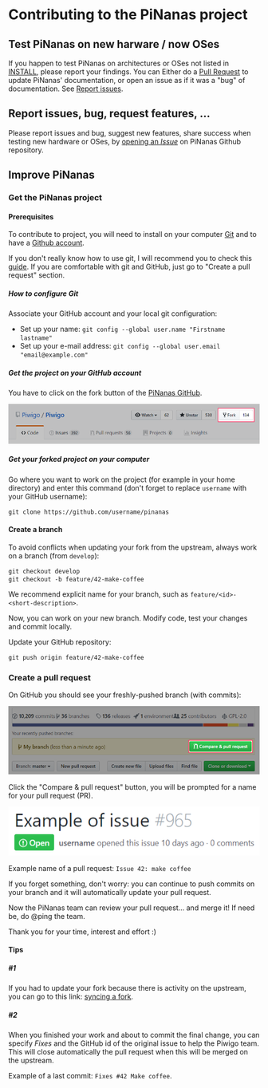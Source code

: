 Contributing to the PiNanas project
===================================

Test PiNanas on new harware / now OSes
--------------------------------------

If you happen to test PiNanas on architectures or OSes not listed in [INSTALL](INSTALL.md "docs/INSTALL.md"), please
report your findings. You can Either do a [Pull Request](#create-a-pull-request) to update PiNanas' documentation, or
open an issue as if it was a "bug" of documentation. See [Report issues](#report-issues-bug-request-features-).


Report issues, bug, request features, ...
-----------------------------------------

Please report issues and bug, suggest new features, share success when testing new hardware or OSes, by [opening an _Issue_](https://github.com/yscialom/pinanas/issues/new/choose) on PiNanas Github repository.


Improve PiNanas
---------------

### Get the PiNanas project

#### Prerequisites
To contribute to project, you will need to install on your computer [Git](https://git-scm.com/) and to have a [Github
account](https://github.com/join?source=header-home).

If you don't really know how to use git, I will recommend you to check this
[guide](https://git-scm.com/book/en/v2/Getting-Started-Git-Basics). If you are comfortable with git and GitHub, just
go to "Create a pull request" section.

##### How to configure Git
Associate your GitHub account and your local git configuration:

- Set up your name: `git config --global user.name "Firstname lastname"`
- Set up your e-mail address: `git config --global user.email "email@example.com"`

##### Get the project on your GitHub account
You have to click on the fork button of the [PiNanas GitHub](https://github.com/yscialom/pinanas).

![Github: Fork a repository](res/github-forking.png)

##### Get your forked project on your computer
Go where you want to work on the project (for example in your home directory) and enter this command (don't forget to
replace `username` with your GitHub username):
```
git clone https://github.com/username/pinanas
```


#### Create a branch
To avoid conflicts when updating your fork from the upstream, always work on a branch (from `develop`):
```
git checkout develop
git checkout -b feature/42-make-coffee
```
We recommend explicit name for your branch, such as `feature/<id>-<short-description>`.

Now, you can work on your new branch. Modify code, test your changes and commit locally.

Update your GitHub repository:
```
git push origin feature/42-make-coffee
```


### Create a pull request

On GitHub you should see your freshly-pushed branch (with commits):

![Github: creating a Pull request](res/github-creating-a-pull-request.png)

Click the "Compare & pull request" button, you will be prompted for a name for your pull request (PR).

![Github: example of issue](res/github-issue.png)

Example name of a pull request: `Issue 42: make coffee`

If you forget something, don't worry: you can continue to push commits on your branch and it will automatically update your pull request.

Now the PiNanas team can review your pull request... and merge it! If need be, do @ping the team.

Thank you for your time, interest and effort :)

#### Tips

##### #1

If you had to update your fork because there is activity on the upstream, you can go to this link:
[syncing a fork](https://help.github.com/articles/syncing-a-fork/ "Github documentation").

##### #2

When you finished your work and about to commit the final change, you can specify *Fixes* and the GitHub id of the original issue to help the Piwigo team. This will close automatically the pull request when this will be merged on the upstream.

Example of a last commit: `Fixes #42 Make coffee`.
